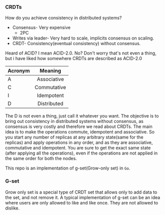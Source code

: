 ### CRDTs
How do you achieve consistency in distributed systems? 
* Consensus- Very expensive
    * 2PC 
* Writes via leader-  Very hard to scale, implicits consensus on scaling.
* CRDT- Consistency(eventual consistency) without consensus.

Heard of ACID? I mean ACID-2.0. No? Don't worry that's not even a thing, but i have liked how somewhere CRDTs are described as ACID-2.0

| Acronym        | Meaning           |
| ------------- |:-------------:|
| A      | Associative |
| C      | Commutative      |
| I | Idempotent      |
| D | Distributed |

The D is not even a thing, just call it whatever you want.
The objective is to bring out consistency in distributed systems without consensus, as consensus is very costly and therefore we read about CRDTs. The main idea is to make the operations commute, idempotent and associative. So you start any number of replicas at any arbitrary state(same for the replicas) and apply operations in any order, and as they are associative, commutative and idempotent. You are sure to get the exact same state (after applying all the operations), even if the operations are not applied in the same order for both the nodes.

This repo is an implementation of g-set(Grow-only set) in ```Go```. 

### G-set
Grow only set is a special type of CRDT set that allows only to add data to the set, and not remove it. A typical implementation of g-set can be an idea where users are only allowed to like and like once. They are not allowed to dislike.
